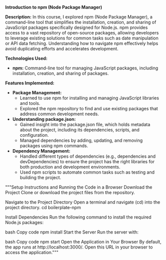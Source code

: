 <p><strong>Introduction to npm (Node Package Manager)</strong></p>

<p><strong>Description:</strong>  
In this course, I explored npm (Node Package Manager), a command-line tool that simplifies the installation, creation, and sharing of JavaScript packages specifically designed for Node.js. npm provides access to a vast repository of open-source packages, allowing developers to leverage existing solutions for common tasks such as date manipulation or API data fetching. Understanding how to navigate npm effectively helps avoid duplicating efforts and accelerates development.</p>

<p><strong>Technologies Used:</strong></p>
<ul>
  <li><strong>npm:</strong> Command-line tool for managing JavaScript packages, including installation, creation, and sharing of packages.</li>
</ul>

<p><strong>Features Implemented:</strong></p>
<ul>
  <li><strong>Package Management:</strong>
    <ul>
      <li>Learned to use npm for installing and managing JavaScript libraries and tools.</li>
      <li>Explored the npm repository to find and use existing packages that address common development needs.</li>
    </ul>
  </li>
  <li><strong>Understanding package.json:</strong>
    <ul>
      <li>Gained insight into the package.json file, which holds metadata about the project, including its dependencies, scripts, and configuration.</li>
      <li>Managed dependencies by adding, updating, and removing packages using npm commands.</li>
    </ul>
  </li>
  <li><strong>Dependency Management:</strong>
    <ul>
      <li>Handled different types of dependencies (e.g., dependencies and devDependencies) to ensure the project has the right libraries for both production and development environments.</li>
      <li>Used npm scripts to automate common tasks such as testing and building the project.</li>
    </ul>
  </li>
</ul>

"""Setup Instructions and Running the Code in a Browser
Download the Project
Clone or download the project files from the repository.

Navigate to the Project Directory
Open a terminal and navigate (cd) into the project directory. cd boilerplate-npm

Install Dependencies
Run the following command to install the required Node.js packages:

bash
Copy code
npm install
Start the Server
Run the server with:

bash
Copy code
npm start
Open the Application in Your Browser
By default, the app runs at http://localhost:3000/. Open this URL in your browser to access the application."""
